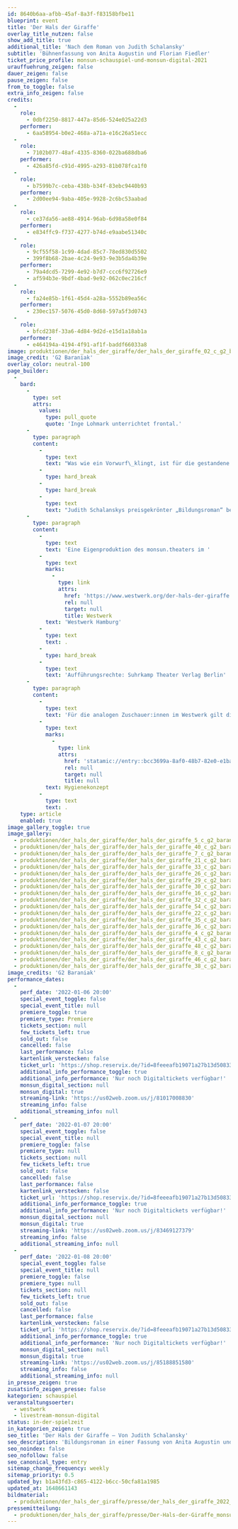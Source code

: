 ```yaml
---
id: 8640b6aa-afbb-45af-8a3f-f83158bfbe11
blueprint: event
title: 'Der Hals der Giraffe'
overlay_title_nutzen: false
show_add_title: true
additional_title: 'Nach dem Roman von Judith Schalansky'
subtitle: 'Bühnenfassung von Anita Augustin und Florian Fiedler'
ticket_price_profile: monsun-schauspiel-und-monsun-digital-2021
urauffuehrung_zeigen: false
dauer_zeigen: false
pause_zeigen: false
from_to_toggle: false
extra_info_zeigen: false
credits:
  -
    role:
      - 0dbf2250-8817-447a-85d6-524e025a22d3
    performer:
      - 6aa58954-b0e2-468a-a71a-e16c26a51ecc
  -
    role:
      - 7102b077-48af-4335-8360-022ba688dba6
    performer:
      - 426a85fd-c91d-4995-a293-81b078fca1f0
  -
    role:
      - b7599b7c-ceba-438b-b34f-83ebc9440b93
    performer:
      - 2d00ee94-9aba-405e-9928-2c6bc53aabad
  -
    role:
      - ce37da56-ae88-4914-96ab-6d98a58e0f84
    performer:
      - e834ffc9-f737-4277-b74d-e9aabe51340c
  -
    role:
      - 9cf55f58-1c99-4dad-85c7-78ed830d5502
      - 399f8b68-2bae-4c24-9e93-9e3b5da4b39e
    performer:
      - 79a4dcd5-7299-4e92-b7d7-ccc6f92726e9
      - af594b3e-9bdf-4bad-9e92-062c0ec216cf
  -
    role:
      - fa24e85b-1f61-45d4-a28a-5552b89ea56c
    performer:
      - 230ec157-5076-45d0-8d68-597a5f3d0743
  -
    role:
      - bfcd238f-33a6-4d84-9d2d-e15d1a18ab1a
    performer:
      - e464194a-4194-4f91-af1f-baddf66033a8
image: produktionen/der_hals_der_giraffe/der_hals_der_giraffe_02_c_g2_baraniak.jpg
image_credit: 'G2 Baraniak'
overlay_color: neutral-100
page_builder:
  -
    bard:
      -
        type: set
        attrs:
          values:
            type: pull_quote
            quote: 'Inge Lohmark unterrichtet frontal.'
      -
        type: paragraph
        content:
          -
            type: text
            text: "Was wie ein Vorwurf\_klingt, ist für die gestandene Biologielehrerin und\_überzeugte Darwinistin die\_einzig sinnvolle Methode, junge Menschen auf das Leben vorzubereiten. Wissen\_vermitteln, Wissen abfragen, Wissen bewerten. Diese Struktur ist alternativlos\_für Inge Lohmark, die von\_modernen didaktischen Ansätzen wie Diskussionsrunden\_und Mitmachspielen wenig hält. Geschweige denn\_davon, weniger Begabte besonders\_zu fördern oder gar zu schützen. In der Natur wird nicht gewürfelt – da\_setzt\_sich die Stärkere gegen den Schwächeren durch. Nur wer sich streckt, erreicht\_die Früchte, die ihn\_überleben lassen. Wer sich nicht ideal anpasst, stirbt\_aus. Das muss man begreifen, wenn man nicht\_untergehen will. So wie die\_ehemalige Kreisstadt in der vorpommerschen Provinz, so wie ihre Schule, die\_bald\_geschlossen wird – und schließlich so wie sie selbst."
          -
            type: hard_break
          -
            type: hard_break
          -
            type: text
            text: "Judith Schalanskys preisgekrönter „Bildungsroman“ beschreibt\_eine Lehrerin, die ihr biologisches Leitbild nie\_hinterfragt hat, bis sie ihre\_eigene Fehlbarkeit realisiert und buchstäblich ihren Hals riskiert."
      -
        type: paragraph
        content:
          -
            type: text
            text: 'Eine Eigenproduktion des monsun.theaters im '
          -
            type: text
            marks:
              -
                type: link
                attrs:
                  href: 'https://www.westwerk.org/der-hals-der-giraffe.html'
                  rel: null
                  target: null
                  title: Westwerk
            text: 'Westwerk Hamburg'
          -
            type: text
            text: .
          -
            type: hard_break
          -
            type: text
            text: 'Aufführungsrechte: Suhrkamp Theater Verlag Berlin'
      -
        type: paragraph
        content:
          -
            type: text
            text: 'Für die analogen Zuschauer:innen im Westwerk gilt die 2G++ Regel: Genesen/Geimpft + Test + Maske. Mehr Informationen in unserem '
          -
            type: text
            marks:
              -
                type: link
                attrs:
                  href: 'statamic://entry::bcc3699a-8af0-48b7-82e0-e1ba94e9167f'
                  rel: null
                  target: null
                  title: null
            text: Hygienekonzept
          -
            type: text
            text: .
    type: article
    enabled: true
image_gallery_toggle: true
image_gallery:
  - produktionen/der_hals_der_giraffe/der_hals_der_giraffe_5_c_g2_baraniak.jpg
  - produktionen/der_hals_der_giraffe/der_hals_der_giraffe_40_c_g2_baraniak.jpg
  - produktionen/der_hals_der_giraffe/der_hals_der_giraffe_7_c_g2_baraniak.jpg
  - produktionen/der_hals_der_giraffe/der_hals_der_giraffe_21_c_g2_baraniak.jpg
  - produktionen/der_hals_der_giraffe/der_hals_der_giraffe_33_c_g2_baraniak.jpg
  - produktionen/der_hals_der_giraffe/der_hals_der_giraffe_26_c_g2_baraniak.jpg
  - produktionen/der_hals_der_giraffe/der_hals_der_giraffe_29_c_g2_baraniak.jpg
  - produktionen/der_hals_der_giraffe/der_hals_der_giraffe_30_c_g2_baraniak.jpg
  - produktionen/der_hals_der_giraffe/der_hals_der_giraffe_16_c_g2_baraniak.jpg
  - produktionen/der_hals_der_giraffe/der_hals_der_giraffe_32_c_g2_baraniak.jpg
  - produktionen/der_hals_der_giraffe/der_hals_der_giraffe_54_c_g2_baraniak.jpg
  - produktionen/der_hals_der_giraffe/der_hals_der_giraffe_22_c_g2_baraniak.jpg
  - produktionen/der_hals_der_giraffe/der_hals_der_giraffe_35_c_g2_baraniak.jpg
  - produktionen/der_hals_der_giraffe/der_hals_der_giraffe_36_c_g2_baraniak.jpg
  - produktionen/der_hals_der_giraffe/der_hals_der_giraffe_4_c_g2_baraniak.jpg
  - produktionen/der_hals_der_giraffe/der_hals_der_giraffe_43_c_g2_baraniak.jpg
  - produktionen/der_hals_der_giraffe/der_hals_der_giraffe_48_c_g2_baraniak.jpg
  - produktionen/der_hals_der_giraffe/der_hals_der_giraffe_8_c_g2_baraniak.jpg
  - produktionen/der_hals_der_giraffe/der_hals_der_giraffe_46_c_g2_baraniak.jpg
  - produktionen/der_hals_der_giraffe/der_hals_der_giraffe_38_c_g2_baraniak.jpg
image_credits: 'G2 Baraniak'
performance_dates:
  -
    perf_date: '2022-01-06 20:00'
    special_event_toggle: false
    special_event_title: null
    premiere_toggle: true
    premiere_type: Premiere
    tickets_section: null
    few_tickets_left: true
    sold_out: false
    cancelled: false
    last_performance: false
    kartenlink_verstecken: false
    ticket_url: 'https://shop.reservix.de/?id=8feeeafb19071a27b13d5083379d95183e9ab490f2f135faf80b2fecfc1ba00f2aba7ad8945f4a4292549eb86feddc1b&vID=7337&eventGrpID=374481&eventID=1751609'
    additional_info_performance_toggle: true
    additional_info_performance: 'Nur noch Digitaltickets verfügbar!'
    monsun_digital_section: null
    monsun_digital: true
    streaming-link: 'https://us02web.zoom.us/j/81017008830'
    streaming_info: false
    additional_streaming_info: null
  -
    perf_date: '2022-01-07 20:00'
    special_event_toggle: false
    special_event_title: null
    premiere_toggle: false
    premiere_type: null
    tickets_section: null
    few_tickets_left: true
    sold_out: false
    cancelled: false
    last_performance: false
    kartenlink_verstecken: false
    ticket_url: 'https://shop.reservix.de/?id=8feeeafb19071a27b13d5083379d95183e9ab490f2f135faf80b2fecfc1ba00f2aba7ad8945f4a4292549eb86feddc1b&vID=7337&eventGrpID=374481&eventID=1751610'
    additional_info_performance_toggle: true
    additional_info_performance: 'Nur noch Digitaltickets verfügbar!'
    monsun_digital_section: null
    monsun_digital: true
    streaming-link: 'https://us02web.zoom.us/j/83469127379'
    streaming_info: false
    additional_streaming_info: null
  -
    perf_date: '2022-01-08 20:00'
    special_event_toggle: false
    special_event_title: null
    premiere_toggle: false
    premiere_type: null
    tickets_section: null
    few_tickets_left: true
    sold_out: false
    cancelled: false
    last_performance: false
    kartenlink_verstecken: false
    ticket_url: 'https://shop.reservix.de/?id=8feeeafb19071a27b13d5083379d95183e9ab490f2f135faf80b2fecfc1ba00f2aba7ad8945f4a4292549eb86feddc1b&vID=7337&eventGrpID=374481&eventID=1751611'
    additional_info_performance_toggle: true
    additional_info_performance: 'Nur noch Digitaltickets verfügbar!'
    monsun_digital_section: null
    monsun_digital: true
    streaming-link: 'https://us02web.zoom.us/j/85188851580'
    streaming_info: false
    additional_streaming_info: null
in_presse_zeigen: true
zusatsinfo_zeigen_presse: false
kategorien: schauspiel
veranstaltungsoerter:
  - westwerk
  - livestream-monsun-digital
status: in-der-spielzeit
in_kategorien_zeigen: true
seo_title: 'Der Hals der Giraffe – Von Judith Schalansky'
seo_description: 'Bildungsroman in einer Fassung von Anita Augustin und Florian Fiedler'
seo_noindex: false
seo_nofollow: false
seo_canonical_type: entry
sitemap_change_frequency: weekly
sitemap_priority: 0.5
updated_by: b1a43fd3-c865-4122-b6cc-50cfa81a1985
updated_at: 1648661143
bildmaterial:
  - produktionen/der_hals_der_giraffe/presse/der_hals_der_giraffe_2022_monsun_c_g2_baraniak.zip
pressemitteilung:
  - produktionen/der_hals_der_giraffe/presse/Der-Hals-der-Giraffe_monsun.theater_Pressemitteilung.pdf
---
```


